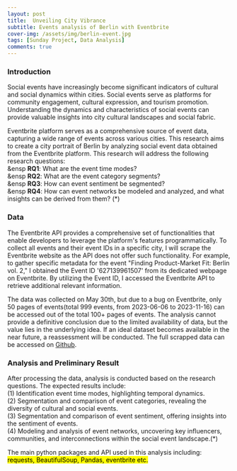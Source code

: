 ```yaml
---
layout: post
title:  Unveiling City Vibrance
subtitle: Events analysis of Berlin with Eventbrite
cover-img: /assets/img/berlin-event.jpg
tags: [Sunday Project, Data Analysis]
comments: true
---
```


### Introduction

Social events have increasingly become significant indicators of cultural and social dynamics within cities. Social events serve as platforms for community engagement, cultural expression, and tourism promotion. Understanding the dynamics and characteristics of social events can provide valuable insights into city cultural landscapes and social fabric.

Eventbrite platform serves as a comprehensive source of event data, capturing a wide range of events across various cities. This research aims to create a city portrait of Berlin by analyzing social event data obtained from the Eventbrite platform. This research will address the following research questions:<br>
&ensp **RQ1**: What are the event time modes? <br>
&ensp **RQ2**: What are the event category segments? <br>
&ensp **RQ3**: How can event sentiment be segmented? <br>
&ensp **RQ4**: How can event networks be modeled and analyzed, and what insights can be derived from them? (*)

### Data
The Eventbrite API provides a comprehensive set of functionalities that enable developers to leverage the platform's features programmatically. 
To collect all events and their event IDs in a specific city, I will scrape the Eventbrite website as the API does not offer such functionality. For example, to gather specific metadata for the event "Finding Product-Market Fit: Berlin vol. 2," I obtained the Event ID '627139961507' from its dedicated webpage on Eventbrite. By utilizing the Event ID, I accessed the Eventbrite API to retrieve additional relevant information. 

The data was collected on May 30th, but due to a bug on Eventbrite, only 50 pages of events(total 999 events, from 2023-06-06 to 2023-11-16) can be accessed out of the total 100+ pages of events. The analysis cannot provide a definitive conclusion due to the limited availability of data, but the value lies in the underlying idea. If an ideal dataset becomes available in the near future, a reassessment will be conducted. The full scrapped data can be accessed on [Github](https://github.com/chennnxu/eventbrite/tree/29263d81ee27797d60ee31f141c1946fd6e095eb/data).

### Analysis and Preliminary Result

After processing the data, analysis is conducted based on the research questions. The expected results include:<br>
(1) Identification event time modes, highlighting temporal dynamics.<br>
(2) Segmentation and comparison of event categories, revealing the diversity of cultural and social events.<br>
(3) Segmentation and comparison of event sentiment, offering insights into the sentiment of events.<br>
(4) Modeling and analysis of event networks, uncovering key influencers, communities, and interconnections within the social event landscape.(*)

The main python packages and API used in this analysis including:
<mark>
requests, BeautifulSoup, Pandas, eventbrite etc.
</mark>

#### 


